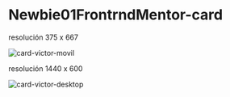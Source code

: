 # Newbie01FrontrndMentor-card

resolución 375 x 667

![card-victor-movil](https://user-images.githubusercontent.com/63480084/111332250-61212580-8650-11eb-9679-bb3a7b30156d.png)

resolución 1440 x 600

![card-victor-desktop](https://user-images.githubusercontent.com/63480084/111332405-844bd500-8650-11eb-832e-9f38f3831909.png)

